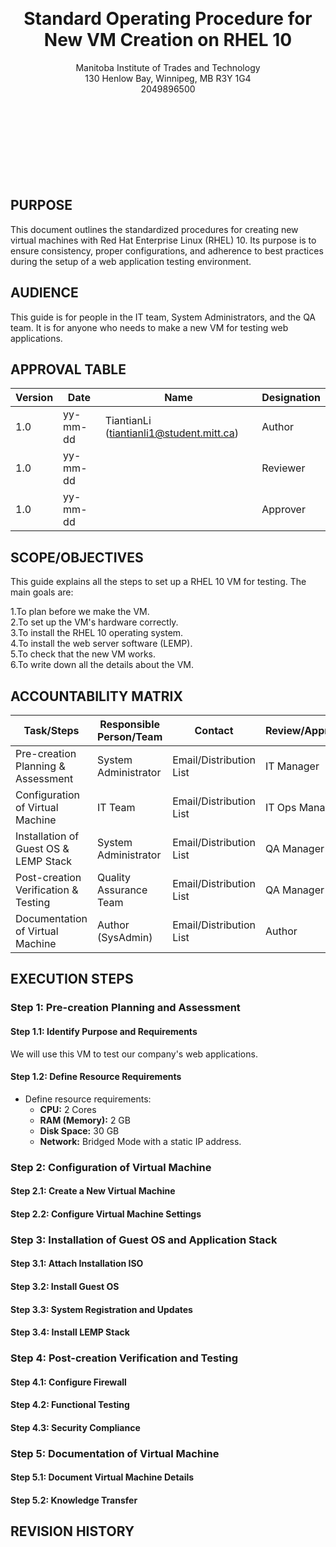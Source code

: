 <br>
<br>
<br>
<br>
<br>
<br>
<br>
<div align="center">
  <h1>Standard Operating Procedure for New VM Creation on RHEL 10</h1>
  Manitoba Institute of Trades and Technology  <br>
  130 Henlow Bay, Winnipeg, MB R3Y 1G4  <br>
  2049896500  <br>
</div>

<br>
<br>
<br>
<br>
<br>
<br>
<br>
<br>

## PURPOSE
This document outlines the standardized procedures for creating new virtual machines with Red Hat Enterprise Linux (RHEL) 10. Its purpose is to ensure consistency, proper configurations, and adherence to best practices during the setup of a web application testing environment.
## AUDIENCE
This guide is for people in the IT team, System Administrators, and the QA team. It is for anyone who needs to make a new VM for testing web applications.
## APPROVAL TABLE
| Version | 	 Date   |                  Name                     |	  Designation    |
|---------|-----------|-------------------------------------------|------------------|
|   1.0   | yy-mm-dd  |	TiantianLi (tiantianli1@student.mitt.ca)	|      Author      |
|   1.0	  | yy-mm-dd	|                                           |      Reviewer    |
|   1.0	  | yy-mm-dd	|             	                            |      Approver    |
## SCOPE/OBJECTIVES
This guide explains all the steps to set up a RHEL 10 VM for testing. The main goals are:

1.To plan before we make the VM.  
2.To set up the VM's hardware correctly.  
3.To install the RHEL 10 operating system.  
4.To install the web server software (LEMP).  
5.To check that the new VM works.  
6.To write down all the details about the VM.  

## ACCOUNTABILITY MATRIX
| Task/Steps	 | Responsible Person/Team	| Contact	| Review/Approval |
|--------------|--------------------------|---------|-----------------|
| Pre-creation Planning & Assessment|System Administrator	| Email/Distribution List	| IT Manager |
|Configuration of Virtual Machine |	IT Team	| Email/Distribution List	| IT Ops Manager |
|Installation of Guest OS & LEMP Stack	| System Administrator |	Email/Distribution List	| QA Manager |
|Post-creation Verification & Testing	| Quality Assurance Team	| Email/Distribution List	| QA Manager |
|Documentation of Virtual Machine	| Author (SysAdmin)	| Email/Distribution List	| Author|
## EXECUTION STEPS
### Step 1: Pre-creation Planning and Assessment
#### Step 1.1: Identify Purpose and Requirements
We will use this VM to test our company's web applications.
#### Step 1.2: Define Resource Requirements
- Define resource requirements:  
  - **CPU:** 2 Cores  
  - **RAM (Memory):** 2 GB  
  - **Disk Space:** 30 GB  
  - **Network:** Bridged Mode with a static IP address.
### Step 2: Configuration of Virtual Machine
#### Step 2.1: Create a New Virtual Machine
#### Step 2.2: Configure Virtual Machine Settings
### Step 3: Installation of Guest OS and Application Stack
#### Step 3.1: Attach Installation ISO
#### Step 3.2: Install Guest OS
#### Step 3.3: System Registration and Updates
#### Step 3.4: Install LEMP Stack
### Step 4: Post-creation Verification and Testing
#### Step 4.1: Configure Firewall
#### Step 4.2: Functional Testing
#### Step 4.3: Security Compliance
### Step 5: Documentation of Virtual Machine
#### Step 5.1: Document Virtual Machine Details
#### Step 5.2: Knowledge Transfer
## REVISION HISTORY
